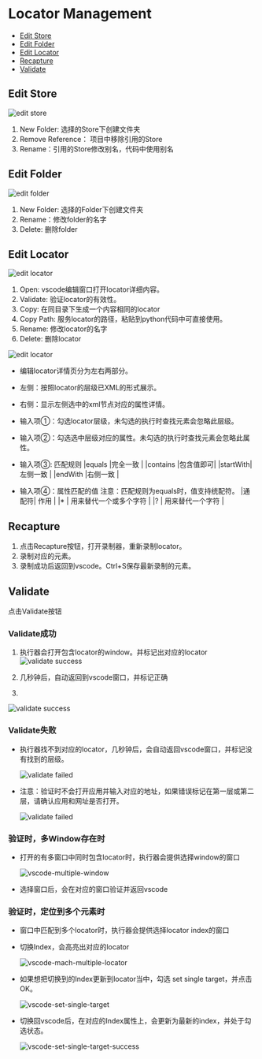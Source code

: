 # Locator Management<!-- {docsify-ignore-all} -->

  - [Edit Store](#edit-store)
  - [Edit Folder](#edit-folder)
  - [Edit Locator](#edit-locator)
  - [Recapture](#recapture)
  - [Validate](#validate)

## Edit Store

  ![edit store](../../img/vscode-project-store-menu.png)
    
1. New Folder: 选择的Store下创建文件夹
2. Remove Reference： 项目中移除引用的Store
3. Rename：引用的Store修改别名，代码中使用别名

## Edit Folder

  ![edit folder](../../img/vscode-project-folder-menu.png)

1. New Folder: 选择的Folder下创建文件夹
2. Rename：修改folder的名字
3. Delete: 删除folder

## Edit Locator

  ![edit locator](../../img/vscode-project-locator-menu.png)

1. Open: vscode编辑窗口打开locator详细内容。
2. Validate: 验证locator的有效性。
3. Copy: 在同目录下生成一个内容相同的locator
4. Copy Path: 服务locator的路径，粘贴到python代码中可直接使用。
5. Rename: 修改locator的名字
6. Delete: 删除locator

  ![edit locator](../../img/vscode-edit-locator.png)

- 编辑locator详情页分为左右两部分。
- 左侧：按照locator的层级已XML的形式展示。
- 右侧：显示左侧选中的xml节点对应的属性详情。

- 输入项①：勾选locator层级，未勾选的执行时查找元素会忽略此层级。
- 输入项②：勾选选中层级对应的属性。未勾选的执行时查找元素会忽略此属性。
- 输入项③: 匹配规则
|equals   |完全一致  |
|contains |包含值即可|
|startWith|左侧一致  |
|endWith  |右侧一致  |
- 输入项④：属性匹配的值
    注意：匹配规则为equals时，值支持统配符。
    |通配符| 作用                 |
    |*    | 用来替代一个或多个字符 |
    |?    | 用来替代一个字符      |

## Recapture
1. 点击Recapture按钮，打开录制器，重新录制locator。
2. 录制对应的元素。
3. 录制成功后返回到vscode。Ctrl+S保存最新录制的元素。
   
## Validate
点击Validate按钮

### Validate成功
1. 执行器会打开包含locator的window。并标记出对应的locator
  ![validate success](../../img/vscode-validate-success-recorder.png)

2. 几秒钟后，自动返回到vscode窗口，并标记正确
3. 
  ![validate success](../../img/vscode-validate-success.png)

### Validate失败
- 执行器找不到对应的locator，几秒钟后，会自动返回vscode窗口，并标记没有找到的层级。

  ![validate failed](../../img/vscode-validate-failed.png)
- 注意：验证时不会打开应用并输入对应的地址，如果错误标记在第一层或第二层，请确认应用和网址是否打开。

  ![validate failed](../../img/vscode-validate-process.png)

### 验证时，多Window存在时
- 打开的有多窗口中同时包含locator时，执行器会提供选择window的窗口

  ![vscode-multiple-window](../../img/vscode-multiple-window.png)

- 选择窗口后，会在对应的窗口验证并返回vscode

### 验证时，定位到多个元素时
- 窗口中匹配到多个locator时，执行器会提供选择locator index的窗口
- 切换Index，会高亮出对应的locator 
  
  ![vscode-mach-multiple-locator](../../img/vscode-mach-multiple-locator.png)

- 如果想把切换到的Index更新到locator当中，勾选 set single target，并点击OK。
  
  ![vscode-set-single-target](../../img/vscode-set-single-target.png)

- 切换回vscode后，在对应的Index属性上，会更新为最新的index，并处于勾选状态。
  
  ![vscode-set-single-target-success](../../img/vscode-set-single-target-success.png)
